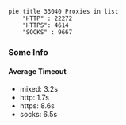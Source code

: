 
```mermaid
pie title 33040 Proxies in list
    "HTTP" : 22272
    "HTTPS": 4614
    "SOCKS" : 9667
```

### Some Info
#### Average Timeout

- mixed: 3.2s
- http: 1.7s
- https: 8.6s
- socks: 6.5s